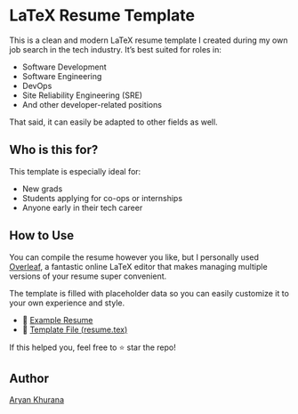 # LaTeX Resume Template

This is a clean and modern LaTeX resume template I created during my own job search in the tech industry. It’s best suited for roles in:

* Software Development
* Software Engineering
* DevOps
* Site Reliability Engineering (SRE)
* And other developer-related positions

That said, it can easily be adapted to other fields as well.

## Who is this for?

This template is especially ideal for:

* New grads
* Students applying for co-ops or internships
* Anyone early in their tech career

## How to Use

You can compile the resume however you like, but I personally used [Overleaf](https://www.overleaf.com), a fantastic online LaTeX editor that makes managing multiple versions of your resume super convenient.

The template is filled with placeholder data so you can easily customize it to your own experience and style.

* 📄 [Example Resume](./example.pdf)
* 📄 [Template File (resume.tex)](./resume.tex)

If this helped you, feel free to ⭐ star the repo!

## Author

[Aryan Khurana](https://github.com/AryanK1511)
